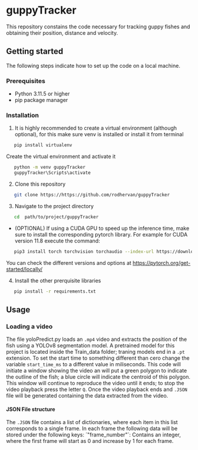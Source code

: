 # guppyTracker

This repository constains the code necessary for tracking guppy fishes and obtaining their position, distance and velocity.

## Getting started

The following steps indicate how to set up the code on a local machine.

### Prerequisites

- Python 3.11.5 or higher
- pip package manager

### Installation

1. It is highly recommended to create a virtual environment (although optional), for this make sure venv is installed or install it from terminal
```bash
   pip install virtualenv
```
Create the virtual environment and activate it
```bash
   python -m venv guppyTracker
   guppyTracker\Scripts\activate
```
2. Clone this repository
```bash
   git clone https://https://github.com/rodhervan/guppyTracker
```
3. Navigate to the project directory
```bash
   cd  path/to/project/guppyTracker
```
- (OPTIONAL) If using a CUDA GPU to speed up the inference time, make sure to install the corresponding pytorch library. For example for CUDA version 11.8 execute the command:
```bash
   pip3 install torch torchvision torchaudio --index-url https://download.pytorch.org/whl/cu118
```
   You can check the different versions and options at https://pytorch.org/get-started/locally/

4. Install the other prerquisite libraries
```bash
   pip install -r requirements.txt
```

## Usage

### Loading a video

The file yoloPredict.py loads an `.mp4` video and extracts the position of the fish using a YOLOv8 segmentation model. A pretrained model for this project is located inside the Train_data folder; traning models end in a `.pt` extension. To set the start time to something different than cero change the variable `start_time_ms` to a different value in miliseconds. This code will initiate a window showing the video an will put a green polygon to indicate the outline of the fish; a blue circle will indicate the centroid of this polygon. This window will continue to reproduce the video until it ends; to stop the video playback press the letter `Q`. Once the video playback ends and `.JSON` file will be generated containing the data extracted from the video. 

#### JSON File structure

The `.JSON` file contains a list of dictionaries, where each item in this list corresponds to a single frame. In each frame the following data will be stored under the following keys:
´"frame_number"´: Contains an integer, where the first frame will start as 0 and increase by 1 for each frame.

